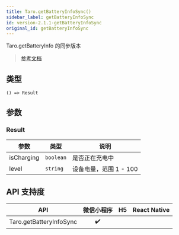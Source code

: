 ```yaml
---
title: Taro.getBatteryInfoSync()
sidebar_label: getBatteryInfoSync
id: version-2.1.1-getBatteryInfoSync
original_id: getBatteryInfoSync
---
```


Taro.getBatteryInfo 的同步版本

> [参考文档](https://developers.weixin.qq.com/miniprogram/dev/api/device/battery/wx.getBatteryInfoSync.html)

## 类型

```tsx
() => Result
```

## 参数

### Result

<table>
  <thead>
    <tr>
      <th>参数</th>
      <th>类型</th>
      <th>说明</th>
    </tr>
  </thead>
  <tbody>
    <tr>
      <td>isCharging</td>
      <td><code>boolean</code></td>
      <td>是否正在充电中</td>
    </tr>
    <tr>
      <td>level</td>
      <td><code>string</code></td>
      <td>设备电量，范围 1 - 100</td>
    </tr>
  </tbody>
</table>

## API 支持度

| API | 微信小程序 | H5 | React Native |
| :---: | :---: | :---: | :---: |
| Taro.getBatteryInfoSync | ✔️ |  |  |
